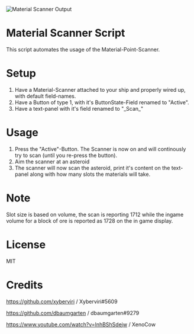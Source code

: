 ![Material Scanner Output](https://github.com/xyberviri/Starbase/blob/main/YOLO/Material-Scanner/%E2%80%8CMaterial_scanner.jpg)

# Material Scanner Script
This script automates the usage of the Material-Point-Scanner.

# Setup
1. Have a Material-Scanner attached to your ship and properly wired up, with default field-names.
2. Have a Button of type 1, with it's ButtonState-Field renamed to "Active".
3. Have a text-panel with it's field renamed to "\_Scan\_"

# Usage
1. Press the "Active"-Button. The Scanner is now on and will continously try to scan (until you re-press the button).
2. Aim the scanner at an asteroid
3. The scanner will now scan the asteroid, print it's content on the text-panel along with how many slots the materials will take. 

# Note 
Slot size is based on volume, the scan is reporting 1712 while the ingame volume for a block of ore is reported as 1728 on the in game display. 

# License
MIT

# Credits
https://github.com/xyberviri / Xyberviri#5609

https://github.com/dbaumgarten / dbaumgarten#9279

https://www.youtube.com/watch?v=lnhBShSdejw / XenoCow
